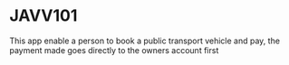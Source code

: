 # JAVV101
This app enable a person to book a public transport vehicle and pay,  the payment made goes directly to the owners account 
first 
